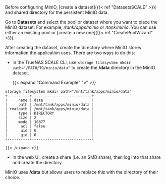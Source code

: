 &NewLine;

Before configuring MinIO, [create a dataset]({{< ref "DatasetsSCALE" >}}) and shared directory for the persistent MinIO data.

Go to **Datasets** and select the pool or dataset where you want to place the MinIO dataset. For example, */tank/apps/minio* or */tank/minio*.
You can use either an existing pool or [create a new one]({{< ref "CreatePoolWizard" >}}).

After creating the dataset, create the directory where MinIO stores information the application uses.
There are two ways to do this:

* In the TrueNAS SCALE CLI, use `storage filesystem mkdir path="/PATH/TO/minio/data"` to create the **/data** directory in the MinIO dataset.

    {{< expand "Command Example" "v" >}}
```
storage filesystem mkdir path="/mnt/tank/apps/minio/data"
+----------+---------------------------+
|     name | data                      |
|     path | /mnt/tank/apps/minio/data |
| realpath | /mnt/tank/apps/minio/data |
|     type | DIRECTORY                 |
|     size | 2                         |
|     mode | 16877                     |
|      acl | false                     |
|      uid | 0                         |
|      gid | 0                         |
+----------+---------------------------+
```
    {{< /expand >}}

* In the web UI, create a share (i.e. an SMB share), then log into that share and create the directory.

MinIO uses **/data** but allows users to replace this with the directory of their choice.
